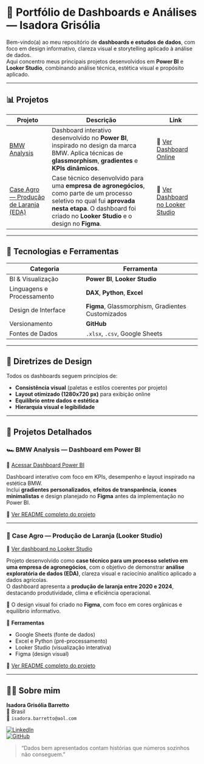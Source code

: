 # 🚀 Portfólio de Dashboards e Análises — Isadora Grisólia

Bem-vindo(a) ao meu repositório de **dashboards e estudos de dados**, com foco em design informativo, clareza visual e storytelling aplicado à análise de dados.  
Aqui concentro meus principais projetos desenvolvidos em **Power BI** e **Looker Studio**, combinando análise técnica, estética visual e propósito aplicado.

---

## 📊 Projetos

| Projeto | Descrição | Link |
|----------|------------|------|
| [BMW Analysis](./bmw_analysis/README.md) | Dashboard interativo desenvolvido no **Power BI**, inspirado no design da marca BMW. Aplica técnicas de **glassmorphism**, **gradientes** e **KPIs dinâmicos**. | 🔗 [Ver Dashboard Online](https://app.powerbi.com/view?r=eyJrIjoiMjdhMjY5NWQtY2E4OS00MmNjLTgxNTctZmYzM2Y3NWEwNTE2IiwidCI6ImE5ODc2MGM5LWI4MzUtNDNiYi04MThhLTM5YjkyNDkyYzhjMyJ9) |
| [Case Agro — Produção de Laranja (EDA)](./agro_case/README.md) | Case técnico desenvolvido para uma **empresa de agronegócios**, como parte de um processo seletivo no qual fui **aprovada nesta etapa**. O dashboard foi criado no **Looker Studio** e o design no **Figma**. | 🍊 [Ver Dashboard no Looker Studio](https://lookerstudio.google.com/u/0/reporting/c3336c6c-36eb-4201-a942-43f27903b90a/page/Xc9GF) |

---

## 🧠 Tecnologias e Ferramentas

| Categoria | Ferramenta |
|------------|-------------|
| BI & Visualização | **Power BI**, **Looker Studio** |
| Linguagens e Processamento | **DAX**, **Python**, **Excel** |
| Design de Interface | **Figma**, Glassmorphism, Gradientes Customizados |
| Versionamento | **GitHub** |
| Fontes de Dados | `.xlsx`, `.csv`, Google Sheets |

---

## 🎨 Diretrizes de Design
Todos os dashboards seguem princípios de:
- **Consistência visual** (paletas e estilos coerentes por projeto)
- **Layout otimizado (1280x720 px)** para exibição online
- **Equilíbrio entre dados e estética**
- **Hierarquia visual e legibilidade**

---

## 💼 Projetos Detalhados

### 🏎️ **BMW Analysis — Dashboard em Power BI**
🔗 [Acessar Dashboard Power BI](https://app.powerbi.com/view?r=eyJrIjoiMjdhMjY5NWQtY2E4OS00MmNjLTgxNTctZmYzM2Y3NWEwNTE2IiwidCI6ImE5ODc2MGM5LWI4MzUtNDNiYi04MThhLTM5YjkyNDkyYzhjMyJ9)

Dashboard interativo com foco em KPIs, desempenho e layout inspirado na estética BMW.  
Inclui **gradientes personalizados**, **efeitos de transparência**, **ícones minimalistas** e design planejado no **Figma** antes da implementação no Power BI.

📁 [Ver README completo do projeto](./bmw_analysis/README.md)

---

### 🍊 **Case Agro — Produção de Laranja (Looker Studio)**
🔗 [Ver dashboard no Looker Studio](https://lookerstudio.google.com/u/0/reporting/c3336c6c-36eb-4201-a942-43f27903b90a/page/Xc9GF)

Projeto desenvolvido como **case técnico para um processo seletivo em uma empresa de agronegócios**, com o objetivo de demonstrar **análise exploratória de dados (EDA)**, clareza visual e raciocínio analítico aplicado a dados agrícolas.  
O dashboard apresenta a **produção de laranja entre 2020 e 2024**, destacando produtividade, clima e eficiência operacional.  

📐 O design visual foi criado no **Figma**, com foco em cores orgânicas e equilíbrio informativo.

🧰 **Ferramentas**  
- Google Sheets (fonte de dados)  
- Excel e Python (pré-processamento)  
- Looker Studio (visualização interativa)  
- Figma (design visual)

📁 [Ver README completo do projeto](./agro_case/README.md)

---

## 👩‍💻 Sobre mim
**Isadora Grisólia Barretto**  
📍 Brasil  
📧 `isadora.barretto@aol.com`  

[![LinkedIn](https://img.shields.io/badge/LinkedIn-0077B5?style=for-the-badge&logo=linkedin&logoColor=white)](https://www.linkedin.com/in/isadoragrisolia)  
[![GitHub](https://img.shields.io/badge/GitHub-181717?style=for-the-badge&logo=github&logoColor=white)](https://github.com/isadoragrisolia)

> “Dados bem apresentados contam histórias que números sozinhos não conseguem.”
